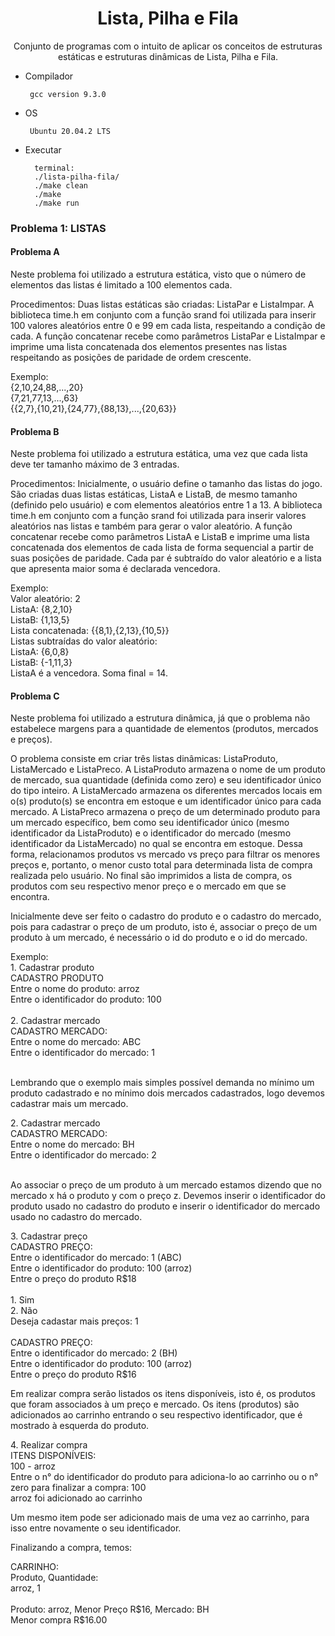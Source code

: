 <h1 align="center">Lista, Pilha e Fila</h1>

<p align="center">Conjunto de programas com o intuito de aplicar os conceitos de estruturas estáticas e estruturas dinâmicas de Lista, Pilha e Fila.</p>

- Compilador
                
       gcc version 9.3.0
- OS
       
       Ubuntu 20.04.2 LTS

- Executar
 
        terminal:
        ./lista-pilha-fila/
        ./make clean
        ./make
        ./make run

<h3>Problema 1: LISTAS</h3>
<h4>Problema A</h4>
<p>Neste problema foi utilizado a estrutura estática, visto que o número de elementos das listas é limitado a 100 elementos cada.</p>
<p>Procedimentos: Duas listas estáticas são criadas: ListaPar e ListaImpar. A biblioteca time.h em conjunto com a função srand foi utilizada para inserir 100 valores aleatórios entre 0 e 99 em cada lista, respeitando a condição de cada. A função concatenar recebe como parâmetros ListaPar e ListaImpar e imprime uma lista concatenada dos elementos presentes nas listas respeitando as posições de paridade de ordem crescente.</p>
Exemplo:</br>{2,10,24,88,...,20}</br>{7,21,77,13,...,63}</br>{{2,7},{10,21},{24,77},{88,13},...,{20,63}}

<h4>Problema B</h4>
<p>Neste problema foi utilizado a estrutura estática, uma vez que cada lista deve ter tamanho máximo de 3 entradas.</p>
<p>Procedimentos: Inicialmente, o usuário define o tamanho das listas do jogo. São criadas duas listas estáticas, ListaA e ListaB, de mesmo tamanho (definido pelo usuário) e com elementos aleatórios entre 1 a 13. A biblioteca time.h em conjunto com a função srand foi utilizada para inserir valores aleatórios nas listas e também para gerar o valor aleatório. A função concatenar recebe como parâmetros ListaA e ListaB e imprime uma lista concatenada dos elementos de cada lista de forma sequencial a partir de suas posições de paridade. Cada par é subtraído do valor aleatório e a lista que apresenta maior soma é declarada vencedora.<p>
Exemplo:</br>Valor aleatório: 2</br>ListaA: {8,2,10}</br>ListaB: {1,13,5}</br>Lista concatenada: {{8,1},{2,13},{10,5}}</br>Listas subtraídas do valor aleatório:</br>ListaA: {6,0,8}</br>ListaB: {-1,11,3}</br>ListaA é a vencedora. Soma final = 14.

<h4>Problema C</h4>
<p>Neste problema foi utilizado a estrutura dinâmica, já que o problema não estabelece margens para a quantidade de elementos (produtos, mercados e preços).</p>
<p>O problema consiste em criar três listas dinâmicas: ListaProduto, ListaMercado e ListaPreco. A ListaProduto armazena o nome de um produto de mercado, sua quantidade (definida como zero) e seu identificador único do tipo inteiro. A ListaMercado armazena os diferentes mercados locais em o(s) produto(s) se encontra em estoque e um identificador único para cada mercado. A ListaPreco armazena o preço de um determinado produto para um mercado específico, bem como seu identificador único (mesmo identificador da ListaProduto) e o identificador do mercado (mesmo identificador da ListaMercado) no qual se encontra em estoque. Dessa forma, relacionamos produtos vs mercado vs preço para filtrar os menores preços e, portanto, o menor custo total para determinada lista de compra realizada pelo usuário. No final são imprimidos a lista de compra, os produtos com seu respectivo menor preço e o mercado em que se encontra.</p>
<p>Inicialmente deve ser feito o cadastro do produto e o cadastro do mercado, pois para cadastrar o preço de um produto, isto é, associar o preço de um produto à um mercado, é necessário o id do produto e o id do mercado.</p>
Exemplo:</br>1. Cadastrar produto</br>CADASTRO PRODUTO</br>Entre o nome do produto: arroz</br>Entre o identificador do produto: 100</br></br>2. Cadastrar mercado</br>CADASTRO MERCADO:</br>Entre o nome do mercado: ABC</br>Entre o identificador do mercado: 1</br></br>
<p>Lembrando que o exemplo mais simples possível demanda no mínimo um produto cadastrado e no mínimo dois mercados cadastrados, logo devemos cadastrar mais um mercado.</p>
2. Cadastrar mercado</br>CADASTRO MERCADO:</br>Entre o nome do mercado: BH</br>Entre o identificador do mercado: 2</br></br>
<p>Ao associar o preço de um produto à um mercado estamos dizendo que no mercado x há o produto y com o preço z. Devemos inserir o identificador do produto usado no cadastro do produto e inserir o identificador do mercado usado no cadastro do mercado.</p>
<p>3. Cadastrar preço</br>CADASTRO PREÇO:</br>Entre o identificador do mercado: 1 (ABC)</br>Entre o identificador do produto: 100 (arroz)</br>Entre o preço do produto R$18</br></br>1. Sim</br>2. Não</br>Deseja cadastar mais preços: 1</br></br>
CADASTRO PREÇO:</br>Entre o identificador do mercado: 2 (BH)</br>Entre o identificador do produto: 100 (arroz)</br>Entre o preço do produto R$16</br></p>
<p>Em realizar compra serão listados os itens disponíveis, isto é, os produtos que foram associados à um preço e mercado. Os itens (produtos) são adicionados ao carrinho entrando o seu respectivo identificador, que é mostrado à esquerda do produto.</p> 
<p>4. Realizar compra</br>ITENS DISPONÍVEIS:</br>100 - arroz</br>Entre o n° do identificador do produto para adiciona-lo ao carrinho ou o n° zero para finalizar a compra: 100</br>arroz foi adicionado ao carrinho</p>
<p>Um mesmo item pode ser adicionado mais de uma vez ao carrinho, para isso entre novamente o seu identificador.</p>
<p>Finalizando a compra, temos:</p>
<p>CARRINHO:</br>Produto, Quantidade:</br>arroz, 1</br></br>Produto: arroz, Menor Preço R$16, Mercado: BH</br>Menor compra R$16.00</p>
